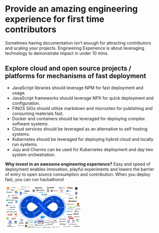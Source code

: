 # Provide an amazing engineering experience for first time contributors

Sometimes having documentation isn’t enough for attracting contributors and scaling your projects. Engineering Experience is about leveraging technology to demonstrate impact in under 10 mins.

## Explore cloud and open source projects / platforms for mechanisms of fast deployment

- JavaScript libraries should leverage NPM for fast deployment and usage.
- JavaScript frameworks should leverage NPX for quick deployment and configuration.
- FINOS SIGs should utilize markdown and microsites for publishing and consuming materials fast.
- Docker and containers should be leveraged for deploying complex software systems.
- Cloud services should be leveraged as an alternative to self hosting systems.
- Kubernetes should be leveraged for deploying hybrid cloud and locally run systems.
- Juju and Charms can be used for Kubernetes deployment and day two system orchestration.

**Why invest in an awesome engineering experience?**
Easy and speed of deployment enables innovation, playful experiments and lowers the barrier of entry to open source consumption and contribution. When you deploy fast, you can run hackathons!

<img src="assets/devops.png?raw=true" width="50%">
